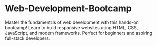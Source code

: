 # Web-Development-Bootcamp
Master the fundamentals of web development with this hands-on bootcamp! Learn to build responsive websites using HTML, CSS, JavaScript, and modern frameworks. Perfect for beginners and aspiring full-stack developers.
